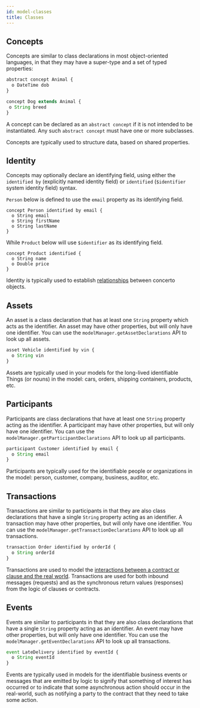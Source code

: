 ```yaml
---
id: model-classes
title: Classes
---
```


## Concepts

Concepts are similar to class declarations in most object-oriented languages, in that they may have a super-type and a set of typed properties:

```js
abstract concept Animal {
  o DateTime dob
}

concept Dog extends Animal {
 o String breed
}
```

A concept can be declared as an `abstract concept` if it is not intended to be instantiated. Any such `abstract concept` must have one or more subclasses.

Concepts are typically used to structure data, based on shared properties.

## Identity

Concepts may optionally declare an identifying field, using either the `identified by` (explicitly named identity field) or `identified` (`$identifier` system identity field) syntax.

`Person` below is defined to use the `email` property as its identifying field.

```
concept Person identified by email {
  o String email
  o String firstName
  o String lastName
}
```

While `Product` below will use `$identifier` as its identifying field.

```
concept Product identified {
  o String name
  o Double price
}
```

Identity is typically used to establish [relationships](https://docs.accordproject.org/docs/model-relationships.html) between concerto objects.

## Assets

An asset is a class declaration that has at least one `String` property which acts as the identifier. An asset may have other properties, but will only have one identifier. You can use the `modelManager.getAssetDeclarations` API to look up all assets.

```js
asset Vehicle identified by vin {
  o String vin
}
```

Assets are typically used in your models for the long-lived identifiable Things (or nouns) in the model: cars, orders, shipping containers, products, etc.

## Participants

Participants are class declarations that have at least one `String` property acting as the identifier. A participant may have other properties, but will only have one identifier. You can use the `modelManager.getParticipantDeclarations` API to look up all participants.

```js
participant Customer identified by email {
  o String email
}
```

Participants are typically used for the identifiable people or organizations in the model: person, customer, company, business, auditor, etc.

## Transactions

Transactions are similar to participants in that they are also class declarations that have a single `String` property acting as an identifier. A transaction may have other properties, but will only have one identifier. You can use the `modelManager.getTransactionDeclarations` API to look up all transactions.

```js
transaction Order identified by orderId {
  o String orderId
}
```
Transactions are used to model the [interactions between a contract or clause and the real world](https://docs.accordproject.org/docs/spec-execution.html). Transactions are used for both inbound messages (requests) and as the synchronous return values (responses) from the logic of clauses or contracts.

## Events

Events are similar to participants in that they are also class declarations that have a single `String` property acting as an identifier. An event may have other properties, but will only have one identifier. You can use the `modelManager.getEventDeclarations` API to look up all transactions.

```js
event LateDelivery identified by eventId {
  o String eventId
}
```

Events are typically used in models for the identifiable business events or messages that are emitted by logic to signify that something of interest has occurred or to indicate that some asynchronous action should occur in the real-world, such as notifying a party to the contract that they need to take some action.
